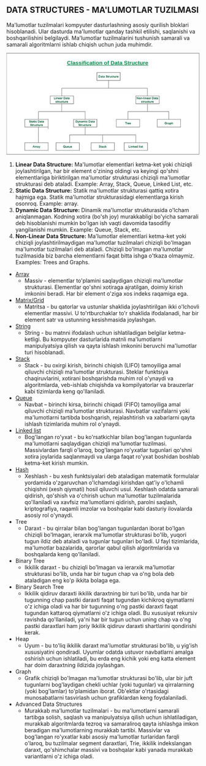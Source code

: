 ## DATA STRUCTURES - MA'LUMOTLAR TUZILMASI

Ma'lumotlar tuzilmalari kompyuter dasturlashning asosiy qurilish bloklari hisoblanadi. Ular dasturda ma'lumotlar qanday tashkil etilishi,
saqlanishi va boshqarilishini belgilaydi. Ma'lumotlar tuzilmalarini tushunish samarali va samarali algoritmlarni ishlab chiqish uchun juda muhimdir.

<p align="center">
<img src="../images/classification-ds.jpg">
</p>

1. **Linear Data Structure:** Ma'lumotlar elementlari ketma-ket yoki chiziqli joylashtirilgan, har bir element o'zining oldingi va keyingi qo'shni elementlariga
   biriktirilgan ma'lumotlar strukturasi chiziqli ma'lumotlar strukturasi deb ataladi.
   Example: Array, Stack, Queue, Linked List, etc.
2. **Static Data Structure:** Statik ma'lumotlar strukturasi qattiq xotira hajmiga ega. Statik ma'lumotlar strukturasidagi elementlarga kirish osonroq.
   Example: array.
3. **Dynamic Data Structure:** Dinamik ma'lumotlar strukturasida o'lcham aniqlanmagan. Kodning xotira (bo'sh joy) murakkabligi bo'yicha samarali deb hisoblanishi
   mumkin bo'lgan ish vaqti davomida tasodifiy yangilanishi mumkin.
   Example: Queue, Stack, etc.
4. **Non-Linear Data Structure:** Ma'lumotlar elementlari ketma-ket yoki chiziqli joylashtirilmaydigan ma'lumotlar tuzilmalari chiziqli bo'lmagan ma'lumotlar
   tuzilmalari deb ataladi. Chiziqli bo'lmagan ma'lumotlar tuzilmasida biz barcha elementlarni faqat bitta ishga o'tkaza olmaymiz.
   Examples: Trees and Graphs.

- [Array](./array.md)
  - Massiv - elementlar to'plamini saqlaydigan chiziqli ma'lumotlar strukturasi. Elementlar qo'shni xotiraga ajratilgan,
    doimiy kirish imkonini beradi. Har bir element o'ziga xos indeks raqamiga ega.
- [Matrix/Grid](./matrix.md)
  - Matritsa - bu qatorlar va ustunlar shaklida joylashtirilgan ikki o'lchovli elementlar massivi. U to'rtburchaklar to'r shaklida ifodalanadi, har bir element satr va ustunning kesishmasida joylashgan.
- [String](./string.md)
  - String - bu matnni ifodalash uchun ishlatiladigan belgilar ketma-ketligi. Bu kompyuter dasturlarida matnli ma'lumotlarni manipulyatsiya qilish va qayta ishlash imkonini beruvchi ma'lumotlar turi hisoblanadi.
- [Stack](./stack.md)
  - Stack - bu oxirgi kirish, birinchi chiqish (LIFO) tamoyiliga amal qiluvchi chiziqli ma'lumotlar strukturasi. Steklar funktsiya chaqiruvlarini, xotirani boshqarishda muhim rol o'ynaydi va algoritmlarda, veb-ishlab chiqishda va kompilyatorlar va brauzerlar kabi tizimlarda keng qo'llaniladi.
- [Queue](./queue.md)
  - Navbat – birinchi kirsa, birinchi chiqadi (FIFO) tamoyiliga amal qiluvchi chiziqli ma’lumotlar strukturasi. Navbatlar vazifalarni yoki ma'lumotlarni tartibda boshqarish, rejalashtirish va xabarlarni qayta ishlash tizimlarida muhim rol o'ynaydi.
- [Linked list](./linked-list.md)
  - Bog'langan ro'yxat - bu ko'rsatkichlar bilan bog'langan tugunlarda ma'lumotlarni saqlaydigan chiziqli ma'lumotlar tuzilmasi. Massivlardan farqli o'laroq, bog'langan ro'yxatlar tugunlari qo'shni xotira joylarida saqlanmaydi va ularga faqat ro'yxat boshidan boshlab ketma-ket kirish mumkin.
- [Hash](./hash.md)
  - Xeshlash - bu xesh funktsiyalari deb ataladigan matematik formulalar yordamida o'zgaruvchan o'lchamdagi kirishdan qat'iy o'lchamli chiqishni (xesh qiymati) hosil qiluvchi usul. Xeshlash odatda samarali qidirish, qo'shish va o'chirish uchun ma'lumotlar tuzilmalarida qo'llaniladi va xavfsiz ma'lumotlarni qidirish, parolni saqlash, kriptografiya, raqamli imzolar va boshqalar kabi dasturiy ilovalarda asosiy rol o'ynaydi.
- Tree
  - Daraxt - bu qirralar bilan bog'langan tugunlardan iborat bo'lgan chiziqli bo'lmagan, ierarxik ma'lumotlar strukturasi bo'lib, yuqori tugun ildiz deb ataladi va tugunlar tugunlari bo'ladi. U fayl tizimlarida, ma'lumotlar bazalarida, qarorlar qabul qilish algoritmlarida va boshqalarda keng qo'llaniladi.
- Binary Tree
  - Ikkilik daraxt - bu chiziqli bo'lmagan va ierarxik ma'lumotlar strukturasi bo'lib, unda har bir tugun chap va o'ng bola deb ataladigan eng ko'p ikkita bolaga ega.
- Binary Search Tree
  - Ikkilik qidiruv daraxti ikkilik daraxtning bir turi bo'lib, unda har bir tugunning chap pastki daraxti faqat tugundan kichikroq qiymatlarni o'z ichiga oladi va har bir tugunning o'ng pastki daraxti faqat tugundan kattaroq qiymatlarni o'z ichiga oladi. Bu xususiyat rekursiv ravishda qo'llaniladi, ya'ni har bir tugun uchun uning chap va o'ng pastki daraxtlari ham joriy Ikkilik qidiruv daraxti shartlarini qondirishi kerak.
- Heap
  - Uyum - bu to'liq ikkilik daraxt ma'lumotlar strukturasi bo'lib, u yig'ish xususiyatini qondiradi. Uyumlar odatda ustuvor navbatlarni amalga oshirish uchun ishlatiladi, bu erda eng kichik yoki eng katta element har doim daraxtning ildizida joylashgan.
- Graph
  - Grafik chiziqli bo'lmagan ma'lumotlar strukturasi bo'lib, ular bir juft tugunlarni bog'laydigan chekli uchlar (yoki tugunlar) va qirralarning (yoki bog'lamlar) to'plamidan iborat. Ob'ektlar o'rtasidagi munosabatlarni tasvirlash uchun grafiklardan keng foydalaniladi.
- Advanced Data Structures
  - Murakkab ma'lumotlar tuzilmalari - bu ma'lumotlarni samarali tartibga solish, saqlash va manipulyatsiya qilish uchun ishlatiladigan, murakkab algoritmlarda tezroq va samaraliroq qayta ishlashga imkon beradigan ma'lumotlarning murakkab tartibi. Massivlar va bog'langan ro'yxatlar kabi asosiy ma'lumotlar turlaridan farqli o'laroq, bu tuzilmalar segment daraxtlari, Trie, ikkilik indekslangan daraxt, qo'shimchalar massivi va boshqalar kabi yanada murakkab variantlarni o'z ichiga oladi.
